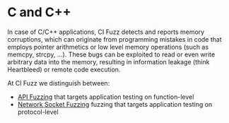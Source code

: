 # C and C++
In case of C/C++ applications, CI Fuzz detects and reports memory corruptions, which can originate from programming mistakes in code that employs pointer arithmetics or low level memory operations (such as memcpy, strcpy, ...). These bugs can be exploited to read or even write arbitrary data into the memory, resulting in information leakage (think Heartbleed) or remote code execution.

At CI Fuzz we distinguish between:

* [API Fuzzing](https://github.com/ci-fuzz/CI-Fuzz-Playground/tree/main/c_cpp/api_fuzzing) that targets application testing on function-level
* [Network Socket Fuzzing](https://github.com/ci-fuzz/CI-Fuzz-Playground/tree/main/c_cpp/network_socket) fuzzing that targets application testing on protocol-level

